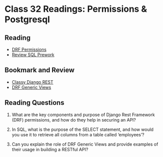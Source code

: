 # Class 32 Readings: Permissions & Postgresql

## Reading

- [DRF Permissions](https://www.django-rest-framework.org/api-guide/permissions/)
- [Review SQL Prework](https://codefellows.github.io/common_curriculum/prework/SQL)

## Bookmark and Review

- [Classy Django REST](http://www.cdrf.co/)
- [DRF Generic Views](https://www.django-rest-framework.org/api-guide/generic-views/)

## Reading Questions

1. What are the key components and purpose of Django Rest Framework (DRF) permissions, and how do they help in securing an API?

2. In SQL, what is the purpose of the SELECT statement, and how would you use it to retrieve all columns from a table called ‘employees’?

3. Can you explain the role of DRF Generic Views and provide examples of their usage in building a RESTful API?

